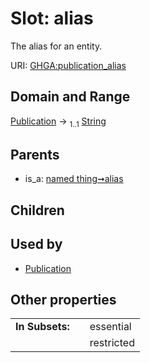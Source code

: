 
# Slot: alias


The alias for an entity.

URI: [GHGA:publication_alias](https://w3id.org/GHGA/publication_alias)


## Domain and Range

[Publication](Publication.md) &#8594;  <sub>1..1</sub> [String](types/String.md)

## Parents

 *  is_a: [named thing➞alias](named_thing_alias.md)

## Children


## Used by

 * [Publication](Publication.md)

## Other properties

|  |  |  |
| --- | --- | --- |
| **In Subsets:** | | essential |
|  | | restricted |

